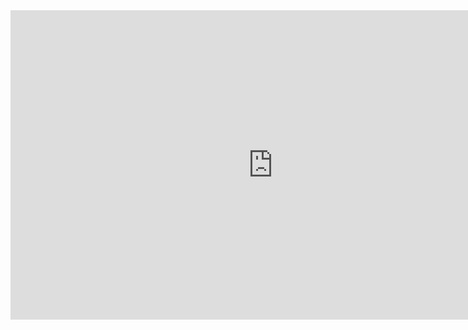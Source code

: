 <!-- .slide: data-background="resources/jargon.jpg" data-state="dim" -->

<iframe width="840" height="495" src="https://www.youtube.com/embed/aW2LvQUcwqc" frameborder="0" allowfullscreen></iframe>
